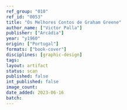 ```yaml
---
ref_group: "010"
ref_id: "0053"
title: "Os Melhores Contos de Graham Greene"
author_name: ["Victor Palla"]
publisher: ["Arcádia"]
year: "y1960"
origin: ["Portugal"]
formats: ["book-cover"]
disciplines: [graphic-design]
tags:
layout: artifact
status: scan
published: false
int_published: false
image_count:
date_added: 2023-06-16
batch:
---
```

